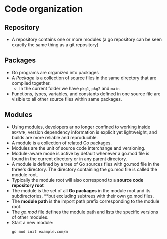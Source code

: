 # Code organization
## Repository
* A repository contains one or more modules (a go repository can be seen exactly the same thing as a git repository)

## Packages
* Go programs are organized into packages
* A *Package* is a collection of source files in the same directory that are compiled together. 
  * In the current folder we have `pkg1`, `pkg2` and `main`
* Functions, types, variables, and constants defined in one source file are visible to all other source files within same packages.

## Modules
* Using modules, developers ar no longer confined to working inside `GOPATH`, version dependency information is explicit yet lightweight, and builds are more reliable and reproducible.
* A module is a collection of related Go packages.
* Modules are the unit of source code interchange and versioning.
* Module-aware mode is active by default whenever a go.mod file is found in the current directory or in any parent directory.
* A module is defined by a tree of Go sources files with go.mod file in the three's directory. The directory containing the go.mod file is called the module root.
* Typically the module root will also correspond to a **source code repository root**
* The module is the set of all **Go packages** in the module root and its subdirectories, **but excluding subtrees with their own go.mod files.
* The **module path** is the import path prefix corresponding to the module root.
* The *go.mod* file defines the module path and lists the specific versions of other modules.
* Start a new module:
  ```bash
  go mod init example.com/m
  ```
